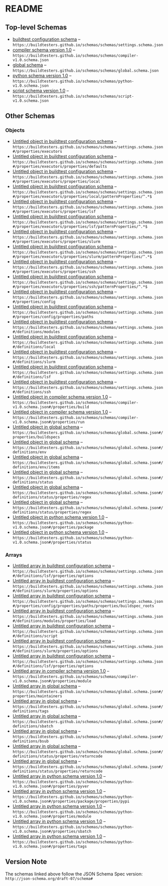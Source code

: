 # README

## Top-level Schemas

-   [buildtest configuration schema](./settings.md) – `https://buildtesters.github.io/schemas/schemas/settings.schema.json`
-   [compiler schema version 1.0](./compiler-v1.md "The compiler schema is of type: compiler in sub-schema which is used for compiling and running programs") – `https://buildtesters.github.io/schemas/schemas/compiler-v1.0.schema.json`
-   [global schema](./global.md "buildtest global schema is validated for all buildspecs") – `https://buildtesters.github.io/schemas/schemas/global.schema.json`
-   [python schema version 1.0](./python-v1.md "The script schema is of type: python in sub-schema which is used for running python scripts") – `https://buildtesters.github.io/schemas/schemas/python-v1.0.schema.json`
-   [script schema version 1.0](./script-v1.md "The script schema is of type: script in sub-schema which is used for running shell scripts") – `https://buildtesters.github.io/schemas/schemas/script-v1.0.schema.json`

## Other Schemas

### Objects

-   [Untitled object in buildtest configuration schema](./settings-properties-executors.md "The executor section is used for declaring your executors that are responsible for running jobs") – `https://buildtesters.github.io/schemas/schemas/settings.schema.json#/properties/executors`
-   [Untitled object in buildtest configuration schema](./settings-properties-executors-properties-defaults.md "Specify default executor settings for all executors") – `https://buildtesters.github.io/schemas/schemas/settings.schema.json#/properties/executors/properties/defaults`
-   [Untitled object in buildtest configuration schema](./settings-properties-executors-properties-local.md "The local section is used for declaring local executors for running jobs on local machine") – `https://buildtesters.github.io/schemas/schemas/settings.schema.json#/properties/executors/properties/local`
-   [Untitled object in buildtest configuration schema](./settings-properties-executors-properties-local-patternproperties-.md) – `https://buildtesters.github.io/schemas/schemas/settings.schema.json#/properties/executors/properties/local/patternProperties/^.*$`
-   [Untitled object in buildtest configuration schema](./settings-properties-executors-properties-lsf.md "The lsf section is used for declaring LSF executors for running jobs using LSF scheduler") – `https://buildtesters.github.io/schemas/schemas/settings.schema.json#/properties/executors/properties/lsf`
-   [Untitled object in buildtest configuration schema](./settings-properties-executors-properties-lsf-patternproperties-.md) – `https://buildtesters.github.io/schemas/schemas/settings.schema.json#/properties/executors/properties/lsf/patternProperties/^.*$`
-   [Untitled object in buildtest configuration schema](./settings-properties-executors-properties-slurm.md "The slurm section is used for declaring Slurm executors for running jobs using Slurm scheduler") – `https://buildtesters.github.io/schemas/schemas/settings.schema.json#/properties/executors/properties/slurm`
-   [Untitled object in buildtest configuration schema](./settings-properties-executors-properties-slurm-patternproperties-.md) – `https://buildtesters.github.io/schemas/schemas/settings.schema.json#/properties/executors/properties/slurm/patternProperties/^.*$`
-   [Untitled object in buildtest configuration schema](./settings-properties-executors-properties-ssh.md "The ssh section is used for declaring SSH executors for running jobs on remote node using ssh") – `https://buildtesters.github.io/schemas/schemas/settings.schema.json#/properties/executors/properties/ssh`
-   [Untitled object in buildtest configuration schema](./settings-properties-executors-properties-ssh-patternproperties-.md) – `https://buildtesters.github.io/schemas/schemas/settings.schema.json#/properties/executors/properties/ssh/patternProperties/^.*$`
-   [Untitled object in buildtest configuration schema](./settings-properties-config.md) – `https://buildtesters.github.io/schemas/schemas/settings.schema.json#/properties/config`
-   [Untitled object in buildtest configuration schema](./settings-properties-config-properties-paths.md) – `https://buildtesters.github.io/schemas/schemas/settings.schema.json#/properties/config/properties/paths`
-   [Untitled object in buildtest configuration schema](./settings-definitions-modules.md) – `https://buildtesters.github.io/schemas/schemas/settings.schema.json#/definitions/modules`
-   [Untitled object in buildtest configuration schema](./settings-definitions-local.md) – `https://buildtesters.github.io/schemas/schemas/settings.schema.json#/definitions/local`
-   [Untitled object in buildtest configuration schema](./settings-definitions-slurm.md) – `https://buildtesters.github.io/schemas/schemas/settings.schema.json#/definitions/slurm`
-   [Untitled object in buildtest configuration schema](./settings-definitions-lsf.md) – `https://buildtesters.github.io/schemas/schemas/settings.schema.json#/definitions/lsf`
-   [Untitled object in buildtest configuration schema](./settings-definitions-ssh.md) – `https://buildtesters.github.io/schemas/schemas/settings.schema.json#/definitions/ssh`
-   [Untitled object in compiler schema version 1.0](./compiler-v1-properties-build.md "The build section is used for compiling a single program, this section specifies fields for setting C, C++, Fortran compiler and flags including CPP flags and linker flags") – `https://buildtesters.github.io/schemas/schemas/compiler-v1.0.schema.json#/properties/build`
-   [Untitled object in compiler schema version 1.0](./compiler-v1-properties-run.md "The run section is used for specifying launch configuration of executable") – `https://buildtesters.github.io/schemas/schemas/compiler-v1.0.schema.json#/properties/run`
-   [Untitled object in global schema](./global-properties-buildspecs.md "This section is used to define one or more tests (buildspecs)") – `https://buildtesters.github.io/schemas/schemas/global.schema.json#/properties/buildspecs`
-   [Untitled object in global schema](./global-definitions-env.md "One or more key value pairs for an environment (key=value)") – `https://buildtesters.github.io/schemas/schemas/global.schema.json#/definitions/env`
-   [Untitled object in global schema](./global-definitions-env-items.md) – `https://buildtesters.github.io/schemas/schemas/global.schema.json#/definitions/env/items`
-   [Untitled object in global schema](./global-definitions-status.md "The status section describes how buildtest detects PASS/FAIL on test") – `https://buildtesters.github.io/schemas/schemas/global.schema.json#/definitions/status`
-   [Untitled object in global schema](./global-definitions-status-properties-regex.md "Perform regular expression search using re") – `https://buildtesters.github.io/schemas/schemas/global.schema.json#/definitions/status/properties/regex`
-   [Untitled object in global schema](./global-definitions-status-properties-regex.md "Perform regular expression search using re") – `https://buildtesters.github.io/schemas/schemas/global.schema.json#/definitions/status/properties/regex`
-   [Untitled object in python schema version 1.0](./python-v1-properties-package.md) – `https://buildtesters.github.io/schemas/schemas/python-v1.0.schema.json#/properties/package`
-   [Untitled object in python schema version 1.0](./python-v1-properties-status.md "The status section describes how buildtest detects PASS/FAIL on test") – `https://buildtesters.github.io/schemas/schemas/python-v1.0.schema.json#/properties/status`

### Arrays

-   [Untitled array in buildtest configuration schema](./settings-definitions-lsf-properties-options.md "Specify any options for bsub for this executor when running all jobs associated to this executor") – `https://buildtesters.github.io/schemas/schemas/settings.schema.json#/definitions/lsf/properties/options`
-   [Untitled array in buildtest configuration schema](./settings-definitions-slurm-properties-options.md "Specify any other options for sbatch used by this executor for running all jobs") – `https://buildtesters.github.io/schemas/schemas/settings.schema.json#/definitions/slurm/properties/options`
-   [Untitled array in buildtest configuration schema](./settings-properties-config-properties-paths-properties-buildspec_roots.md "Specify a list of directory paths to search buildspecs") – `https://buildtesters.github.io/schemas/schemas/settings.schema.json#/properties/config/properties/paths/properties/buildspec_roots`
-   [Untitled array in buildtest configuration schema](./settings-definitions-modules-properties-load.md) – `https://buildtesters.github.io/schemas/schemas/settings.schema.json#/definitions/modules/properties/load`
-   [Untitled array in buildtest configuration schema](./settings-definitions-script.md) – `https://buildtesters.github.io/schemas/schemas/settings.schema.json#/definitions/script`
-   [Untitled array in buildtest configuration schema](./settings-definitions-slurm-properties-options.md "Specify any other options for sbatch used by this executor for running all jobs") – `https://buildtesters.github.io/schemas/schemas/settings.schema.json#/definitions/slurm/properties/options`
-   [Untitled array in buildtest configuration schema](./settings-definitions-lsf-properties-options.md "Specify any options for bsub for this executor when running all jobs associated to this executor") – `https://buildtesters.github.io/schemas/schemas/settings.schema.json#/definitions/lsf/properties/options`
-   [Untitled array in compiler schema version 1.0](./compiler-v1-properties-module.md "A list of modules to load into test script") – `https://buildtesters.github.io/schemas/schemas/compiler-v1.0.schema.json#/properties/module`
-   [Untitled array in global schema](./global-properties-maintainers.md "One or more maintainers or aliases") – `https://buildtesters.github.io/schemas/schemas/global.schema.json#/properties/maintainers`
-   [Untitled array in global schema](./global-definitions-tags.md "Classify tests using a tag name, this can be used for categorizing test and building tests using --tags option") – `https://buildtesters.github.io/schemas/schemas/global.schema.json#/definitions/tags`
-   [Untitled array in global schema](./global-definitions-sbatch.md "This field is used for specifying #SBATCH options in test script") – `https://buildtesters.github.io/schemas/schemas/global.schema.json#/definitions/sbatch`
-   [Untitled array in global schema](./global-definitions-bsub.md "This field is used for specifying #BSUB options in test script") – `https://buildtesters.github.io/schemas/schemas/global.schema.json#/definitions/bsub`
-   [Untitled array in global schema](./global-definitions-status-properties-returncode.md "Specify a list of returncodes to match with script's exit code") – `https://buildtesters.github.io/schemas/schemas/global.schema.json#/definitions/status/properties/returncode`
-   [Untitled array in global schema](./global-definitions-status-properties-returncode.md "Specify a list of returncodes to match with script's exit code") – `https://buildtesters.github.io/schemas/schemas/global.schema.json#/definitions/status/properties/returncode`
-   [Untitled array in python schema version 1.0](./python-v1-properties-pyver.md) – `https://buildtesters.github.io/schemas/schemas/python-v1.0.schema.json#/properties/pyver`
-   [Untitled array in python schema version 1.0](./python-v1-properties-package-properties-pypi.md) – `https://buildtesters.github.io/schemas/schemas/python-v1.0.schema.json#/properties/package/properties/pypi`
-   [Untitled array in python schema version 1.0](./python-v1-properties-module.md) – `https://buildtesters.github.io/schemas/schemas/python-v1.0.schema.json#/properties/module`
-   [Untitled array in python schema version 1.0](./python-v1-properties-sbatch.md) – `https://buildtesters.github.io/schemas/schemas/python-v1.0.schema.json#/properties/sbatch`
-   [Untitled array in python schema version 1.0](./python-v1-properties-tags.md "Classify tests using a tag name, this can be used for categorizing test and building tests using --tags option") – `https://buildtesters.github.io/schemas/schemas/python-v1.0.schema.json#/properties/tags`

## Version Note

The schemas linked above follow the JSON Schema Spec version: `http://json-schema.org/draft-07/schema#`
